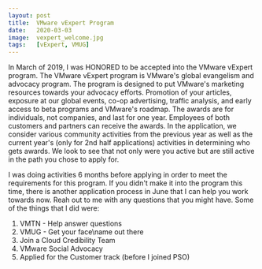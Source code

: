 ```yaml
---
layout: post
title:  VMware vExpert Program
date:   2020-03-03
image:  vexpert_welcome.jpg
tags:   [vExpert, VMUG]
---
```

In March of 2019, I was HONORED to be accepted into the VMware vExpert program. The VMware vExpert program is VMware's global evangelism and advocacy program. The program is designed to put VMware's marketing resources towards your advocacy efforts. Promotion of your articles, exposure at our global events, co-op advertising, traffic analysis, and early access to beta programs and VMware's roadmap. The awards are for individuals, not companies, and last for one year. Employees of both customers and partners can receive the awards. In the application, we consider various community activities from the previous year as well as the current year's (only for 2nd half applications) activities in determining who gets awards. We look to see that not only were you active but are still active in the path you chose to apply for.

I was doing activities 6 months before applying in order to meet the requirements for this program. If you didn't make it into the program this time, there is another application process in June that I can help you work towards now. Reah out to me with any questions that you might have. Some of the things that I did were:
1. VMTN - Help answer questions
2. VMUG - Get your face\name out there
3. Join a Cloud Credibility Team
4. VMware Social Advocacy
5. Applied for the Customer track (before I joined PSO)